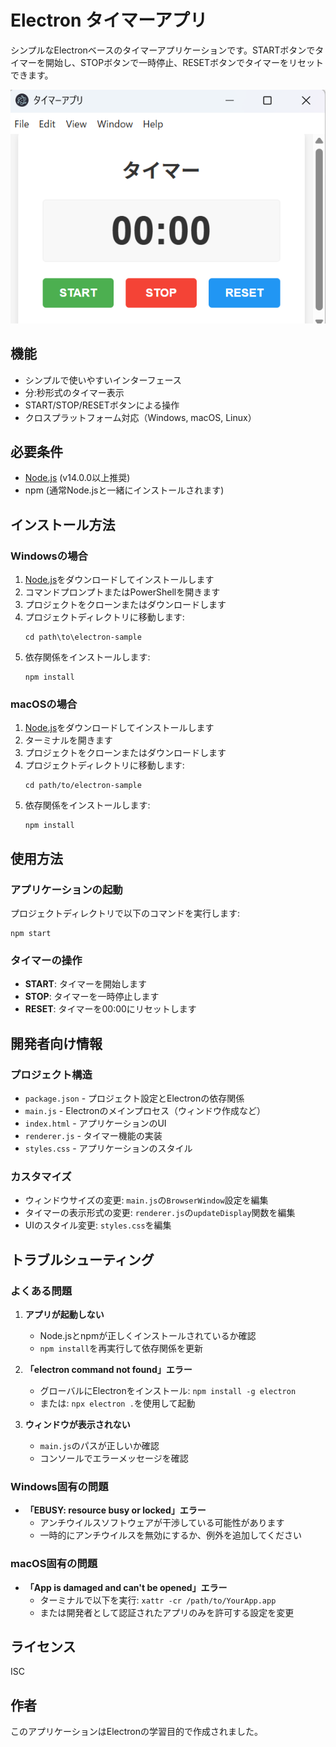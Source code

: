 # Electron タイマーアプリ

シンプルなElectronベースのタイマーアプリケーションです。STARTボタンでタイマーを開始し、STOPボタンで一時停止、RESETボタンでタイマーをリセットできます。

![タイマーアプリのスクリーンショット](screenshot.png)

## 機能

- シンプルで使いやすいインターフェース
- 分:秒形式のタイマー表示
- START/STOP/RESETボタンによる操作
- クロスプラットフォーム対応（Windows, macOS, Linux）

## 必要条件

- [Node.js](https://nodejs.org/) (v14.0.0以上推奨)
- npm (通常Node.jsと一緒にインストールされます)

## インストール方法

### Windowsの場合

1. [Node.js](https://nodejs.org/)をダウンロードしてインストールします
2. コマンドプロンプトまたはPowerShellを開きます
3. プロジェクトをクローンまたはダウンロードします
4. プロジェクトディレクトリに移動します:
   ```
   cd path\to\electron-sample
   ```
5. 依存関係をインストールします:
   ```
   npm install
   ```

### macOSの場合

1. [Node.js](https://nodejs.org/)をダウンロードしてインストールします
2. ターミナルを開きます
3. プロジェクトをクローンまたはダウンロードします
4. プロジェクトディレクトリに移動します:
   ```
   cd path/to/electron-sample
   ```
5. 依存関係をインストールします:
   ```
   npm install
   ```

## 使用方法

### アプリケーションの起動

プロジェクトディレクトリで以下のコマンドを実行します:

```
npm start
```

### タイマーの操作

- **START**: タイマーを開始します
- **STOP**: タイマーを一時停止します
- **RESET**: タイマーを00:00にリセットします

## 開発者向け情報

### プロジェクト構造

- `package.json` - プロジェクト設定とElectronの依存関係
- `main.js` - Electronのメインプロセス（ウィンドウ作成など）
- `index.html` - アプリケーションのUI
- `renderer.js` - タイマー機能の実装
- `styles.css` - アプリケーションのスタイル

### カスタマイズ

- ウィンドウサイズの変更: `main.js`の`BrowserWindow`設定を編集
- タイマーの表示形式の変更: `renderer.js`の`updateDisplay`関数を編集
- UIのスタイル変更: `styles.css`を編集

## トラブルシューティング

### よくある問題

1. **アプリが起動しない**
   - Node.jsとnpmが正しくインストールされているか確認
   - `npm install`を再実行して依存関係を更新

2. **「electron command not found」エラー**
   - グローバルにElectronをインストール: `npm install -g electron`
   - または: `npx electron .`を使用して起動

3. **ウィンドウが表示されない**
   - `main.js`のパスが正しいか確認
   - コンソールでエラーメッセージを確認

### Windows固有の問題

- **「EBUSY: resource busy or locked」エラー**
  - アンチウイルスソフトウェアが干渉している可能性があります
  - 一時的にアンチウイルスを無効にするか、例外を追加してください

### macOS固有の問題

- **「App is damaged and can't be opened」エラー**
  - ターミナルで以下を実行: `xattr -cr /path/to/YourApp.app`
  - または開発者として認証されたアプリのみを許可する設定を変更

## ライセンス

ISC

## 作者

このアプリケーションはElectronの学習目的で作成されました。
